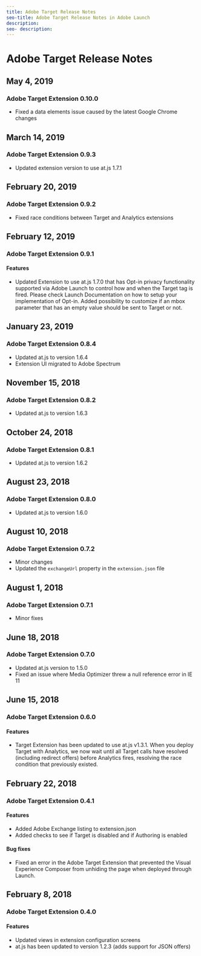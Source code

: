 ```yaml
---
title: Adobe Target Release Notes
seo-title: Adobe Target Release Notes in Adobe Launch
description: 
seo- description: 
---
```


# Adobe Target Release Notes

## May 4, 2019

### Adobe Target Extension 0.10.0

* Fixed a data elements issue caused by the latest Google Chrome changes

## March 14, 2019

### Adobe Target Extension 0.9.3

* Updated extension version to use at.js 1.7.1

## February 20, 2019

### Adobe Target Extension 0.9.2

* Fixed race conditions between Target and Analytics extensions

## February 12, 2019

### Adobe Target Extension 0.9.1

#### **Features**

* Updated Extension to use at.js 1.7.0 that has Opt-in privacy functionality supported via Adobe Launch to control how and when the Target tag is fired. Please check Launch Documentation on how to setup your implementation of Opt-in. Added possibility to customize if an mbox parameter that has an empty value should be sent to Target or not.

## January 23, 2019

### Adobe Target Extension 0.8.4

* Updated at.js to version 1.6.4
* Extension UI migrated to Adobe Spectrum

## November 15, 2018

### Adobe Target Extension 0.8.2

* Updated at.js to version 1.6.3

## October 24, 2018

### Adobe Target Extension 0.8.1

* Updated at.js to version 1.6.2

## August 23, 2018

### Adobe Target Extension 0.8.0

* Updated at.js to version 1.6.0

## August 10, 2018

### Adobe Target Extension 0.7.2

* Minor changes
* Updated the `exchangeUrl` property in the `extension.json` file

## August 1, 2018

### Adobe Target Extension 0.7.1

* Minor fixes

## June 18, 2018

### Adobe Target Extension 0.7.0

* Updated at.js version to 1.5.0
* Fixed an issue where Media Optimizer threw a null reference error in IE 11

## June 15, 2018

### Adobe Target Extension 0.6.0

#### **Features**

* Target Extension has been updated to use at.js v1.3.1. When you deploy Target with Analytics, we now wait until all Target calls have resolved \(including redirect offers\) before Analytics fires, resolving the race condition that previously existed.

## February 22, 2018

### Adobe Target Extension 0.4.1

#### **Features**

* Added Adobe Exchange listing to extension.json
* Added checks to see if Target is disabled and if Authoring is enabled

#### **Bug fixes**

* Fixed an error in the Adobe Target Extension that prevented the Visual Experience Composer from unhiding the page when deployed through Launch.

## February 8, 2018

### Adobe Target Extension 0.4.0

#### **Features**

* Updated views in extension configuration screens
* at.js has been updated to version 1.2.3 \(adds support for JSON offers\)

